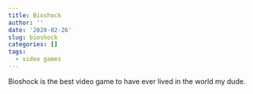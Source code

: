 ```yaml
---
title: Bioshock
author: ''
date: '2020-02-26'
slug: bioshock
categories: []
tags:
  - video games
---
```



Bioshock is the best video game to have ever lived in the world my dude. 
